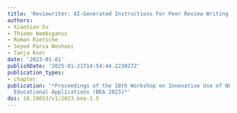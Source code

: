 ```yaml
---
title: 'Reviewriter: AI-Generated Instructions For Peer Review Writing'
authors:
- Xiaotian Su
- Thiemo Wambsganss
- Roman Rietsche
- Seyed Parsa Neshaei
- Tanja Kser
date: '2023-01-01'
publishDate: '2025-01-21T14:54:44.223027Z'
publication_types:
- chapter
publication: '*Proceedings of the 18th Workshop on Innovative Use of NLP for Building
  Educational Applications (BEA 2023)*'
doi: 10.18653/v1/2023.bea-1.5
---
```


